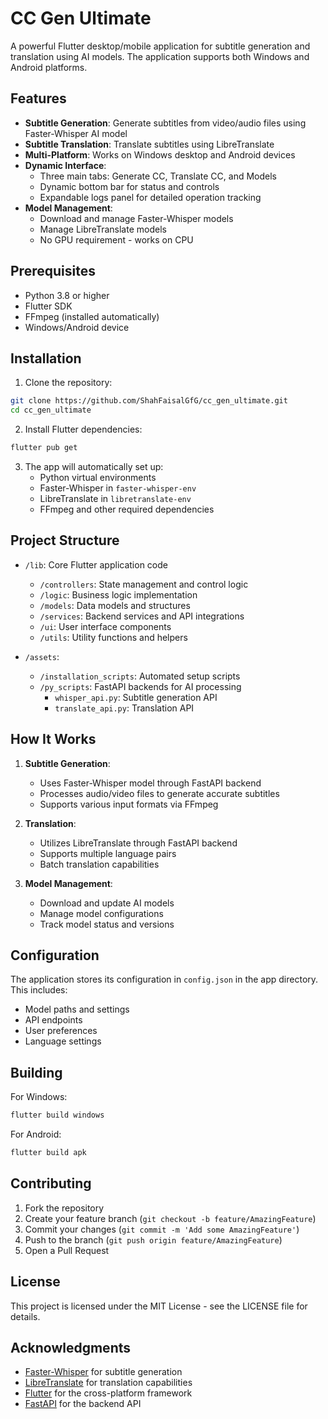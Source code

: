 # CC Gen Ultimate

A powerful Flutter desktop/mobile application for subtitle generation and translation using AI models. The application supports both Windows and Android platforms.

## Features

- **Subtitle Generation**: Generate subtitles from video/audio files using Faster-Whisper AI model
- **Subtitle Translation**: Translate subtitles using LibreTranslate
- **Multi-Platform**: Works on Windows desktop and Android devices
- **Dynamic Interface**: 
  - Three main tabs: Generate CC, Translate CC, and Models
  - Dynamic bottom bar for status and controls
  - Expandable logs panel for detailed operation tracking
- **Model Management**: 
  - Download and manage Faster-Whisper models
  - Manage LibreTranslate models
  - No GPU requirement - works on CPU

## Prerequisites

- Python 3.8 or higher
- Flutter SDK
- FFmpeg (installed automatically)
- Windows/Android device

## Installation

1. Clone the repository:
```bash
git clone https://github.com/ShahFaisalGfG/cc_gen_ultimate.git
cd cc_gen_ultimate
```

2. Install Flutter dependencies:
```bash
flutter pub get
```

3. The app will automatically set up:
   - Python virtual environments
   - Faster-Whisper in `faster-whisper-env`
   - LibreTranslate in `libretranslate-env`
   - FFmpeg and other required dependencies

## Project Structure

- `/lib`: Core Flutter application code
  - `/controllers`: State management and control logic
  - `/logic`: Business logic implementation
  - `/models`: Data models and structures
  - `/services`: Backend services and API integrations
  - `/ui`: User interface components
  - `/utils`: Utility functions and helpers

- `/assets`:
  - `/installation_scripts`: Automated setup scripts
  - `/py_scripts`: FastAPI backends for AI processing
    - `whisper_api.py`: Subtitle generation API
    - `translate_api.py`: Translation API

## How It Works

1. **Subtitle Generation**:
   - Uses Faster-Whisper model through FastAPI backend
   - Processes audio/video files to generate accurate subtitles
   - Supports various input formats via FFmpeg

2. **Translation**:
   - Utilizes LibreTranslate through FastAPI backend
   - Supports multiple language pairs
   - Batch translation capabilities

3. **Model Management**:
   - Download and update AI models
   - Manage model configurations
   - Track model status and versions

## Configuration

The application stores its configuration in `config.json` in the app directory. This includes:
- Model paths and settings
- API endpoints
- User preferences
- Language settings

## Building

For Windows:
```bash
flutter build windows
```

For Android:
```bash
flutter build apk
```

## Contributing

1. Fork the repository
2. Create your feature branch (`git checkout -b feature/AmazingFeature`)
3. Commit your changes (`git commit -m 'Add some AmazingFeature'`)
4. Push to the branch (`git push origin feature/AmazingFeature`)
5. Open a Pull Request

## License

This project is licensed under the MIT License - see the LICENSE file for details.

## Acknowledgments

- [Faster-Whisper](https://github.com/guillaumekln/faster-whisper) for subtitle generation
- [LibreTranslate](https://github.com/LibreTranslate/LibreTranslate) for translation capabilities
- [Flutter](https://flutter.dev) for the cross-platform framework
- [FastAPI](https://fastapi.tiangolo.com) for the backend API
